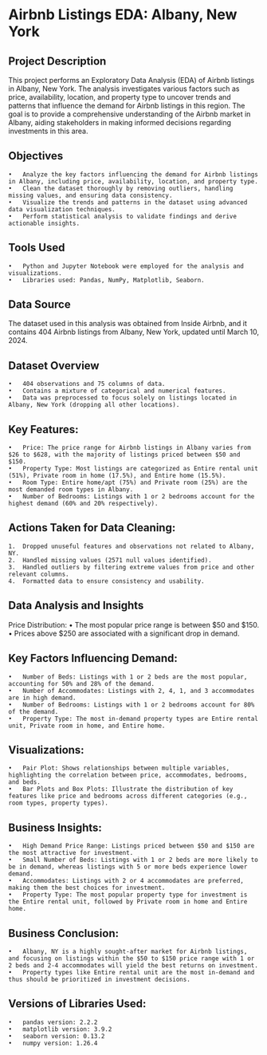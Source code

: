 # Airbnb Listings EDA: Albany, New York

## Project Description

This project performs an Exploratory Data Analysis (EDA) of Airbnb listings in Albany, New York. The analysis investigates various factors such as price, availability, location, and property type to uncover trends and patterns that influence the demand for Airbnb listings in this region. The goal is to provide a comprehensive understanding of the Airbnb market in Albany, aiding stakeholders in making informed decisions regarding investments in this area.

## Objectives
	•	Analyze the key factors influencing the demand for Airbnb listings in Albany, including price, availability, location, and property type.
	•	Clean the dataset thoroughly by removing outliers, handling missing values, and ensuring data consistency.
	•	Visualize the trends and patterns in the dataset using advanced data visualization techniques.
	•	Perform statistical analysis to validate findings and derive actionable insights.

## Tools Used
	•	Python and Jupyter Notebook were employed for the analysis and visualizations.
	•	Libraries used: Pandas, NumPy, Matplotlib, Seaborn.

## Data Source

The dataset used in this analysis was obtained from Inside Airbnb, and it contains 404 Airbnb listings from Albany, New York, updated until March 10, 2024.

## Dataset Overview
	•	404 observations and 75 columns of data.
	•	Contains a mixture of categorical and numerical features.
	•	Data was preprocessed to focus solely on listings located in Albany, New York (dropping all other locations).

## Key Features:
	•	Price: The price range for Airbnb listings in Albany varies from $26 to $628, with the majority of listings priced between $50 and $150.
	•	Property Type: Most listings are categorized as Entire rental unit (51%), Private room in home (17.5%), and Entire home (15.5%).
	•	Room Type: Entire home/apt (75%) and Private room (25%) are the most demanded room types in Albany.
	•	Number of Bedrooms: Listings with 1 or 2 bedrooms account for the highest demand (60% and 20% respectively).

## Actions Taken for Data Cleaning:
	1.	Dropped unuseful features and observations not related to Albany, NY.
	2.	Handled missing values (2571 null values identified).
	3.	Handled outliers by filtering extreme values from price and other relevant columns.
	4.	Formatted data to ensure consistency and usability.

## Data Analysis and Insights

Price Distribution:
	•	The most popular price range is between $50 and $150.
	•	Prices above $250 are associated with a significant drop in demand.

## Key Factors Influencing Demand:
	•	Number of Beds: Listings with 1 or 2 beds are the most popular, accounting for 50% and 28% of the demand.
	•	Number of Accommodates: Listings with 2, 4, 1, and 3 accommodates are in high demand.
	•	Number of Bedrooms: Listings with 1 or 2 bedrooms account for 80% of the demand.
	•	Property Type: The most in-demand property types are Entire rental unit, Private room in home, and Entire home.

## Visualizations:
	•	Pair Plot: Shows relationships between multiple variables, highlighting the correlation between price, accommodates, bedrooms, and beds.
	•	Bar Plots and Box Plots: Illustrate the distribution of key features like price and bedrooms across different categories (e.g., room types, property types).

## Business Insights:
	•	High Demand Price Range: Listings priced between $50 and $150 are the most attractive for investment.
	•	Small Number of Beds: Listings with 1 or 2 beds are more likely to be in demand, whereas listings with 5 or more beds experience lower demand.
	•	Accommodates: Listings with 2 or 4 accommodates are preferred, making them the best choices for investment.
	•	Property Type: The most popular property type for investment is the Entire rental unit, followed by Private room in home and Entire home.

## Business Conclusion:
	•	Albany, NY is a highly sought-after market for Airbnb listings, and focusing on listings within the $50 to $150 price range with 1 or 2 beds and 2-4 accommodates will yield the best returns on investment.
	•	Property types like Entire rental unit are the most in-demand and thus should be prioritized in investment decisions.

## Versions of Libraries Used:
	•	pandas version: 2.2.2
	•	matplotlib version: 3.9.2
	•	seaborn version: 0.13.2
	•	numpy version: 1.26.4

